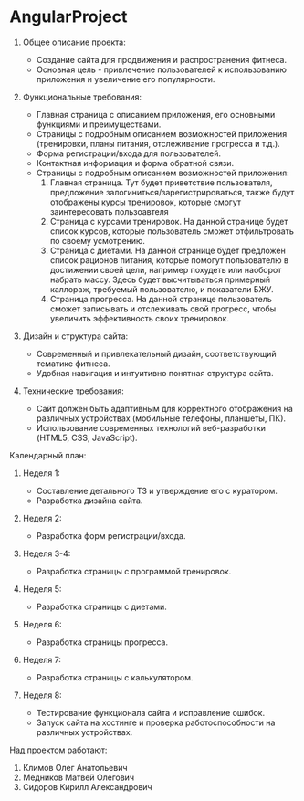 # AngularProject

1. Общее описание проекта:
   - Создание сайта для продвижения и распространения фитнеса.
   - Основная цель - привлечение пользователей к использованию приложения и увеличение его популярности.
   
2. Функциональные требования:
   - Главная страница с описанием приложения, его основными функциями и преимуществами.
   - Страницы с подробным описанием возможностей приложения (тренировки, планы питания, отслеживание прогресса и т.д.).
   - Форма регистрации/входа для пользователей.
   - Контактная информация и форма обратной связи.
   - Страницы с подробным описанием возможностей приложения: 
      1) Главная страница. Тут будет приветствие пользователя, предложение залогиниться/зарегистрироваться, также будут отображены курсы тренировок, которые смогут заинтересовать пользоавтеля
      2) Страница с курсами тренировок. На данной странице будет список курсов, которые пользователь сможет отфильтровать по своему усмотрению.
      3) Страница с диетами. На данной странице будет предложен список рационов питания, которые помогут пользователю в достижении своей цели, например похудеть или наоборот набрать массу. Здесь будет высчитываться примерный каллораж, требуемый пользователю, и показатели БЖУ.
      4) Страница прогресса. На данной странице пользователь сможет записывать и отслеживать свой прогресс, чтобы увеличить эффективность своих тренировок.   

3. Дизайн и структура сайта:
   - Современный и привлекательный дизайн, соответствующий тематике фитнеса.
   - Удобная навигация и интуитивно понятная структура сайта.
   
4. Технические требования:
   - Сайт должен быть адаптивным для корректного отображения на различных устройствах (мобильные телефоны, планшеты, ПК).
   - Использование современных технологий веб-разработки (HTML5, CSS, JavaScript).
   
Календарный план:

1. Неделя 1:
   - Составление детального ТЗ и утверждение его с куратором.
   - Разработка дизайна сайта.
   
2. Неделя 2:
   - Разработка форм регистрации/входа.

3. Неделя 3-4:
   - Разработка страницы с программой тренировок.

4. Неделя 5:
   - Разработка страницы с диетами.

5. Неделя 6:
   - Разработка страницы прогресса.

6. Неделя 7:
   - Разработка страницы с калькулятором.
   
3. Неделя 8:
   - Тестирование функционала сайта и исправление ошибок.
   - Запуск сайта на хостинге и проверка работоспособности на различных устройствах.
   

Над проектом работают:
1. Климов Олег Анатольевич
2. Медников Матвей Олегович
3. Сидоров Кирилл Александрович